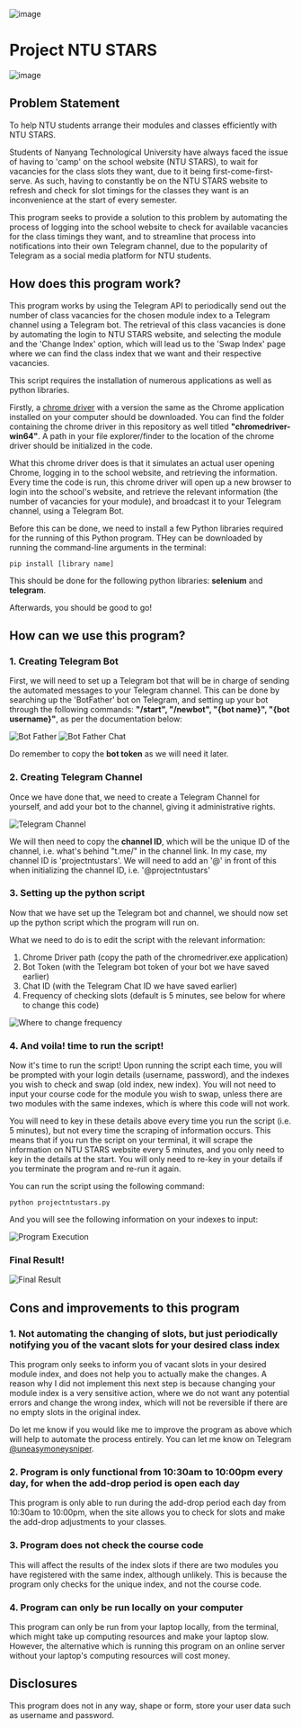 ![image](https://github.com/user-attachments/assets/600afdf9-6d31-4755-9c14-2d3c0bfc24c8)
# Project NTU STARS

![image](https://www.ntu.edu.sg/images/default-source/from-figma/ntu-placeholder-d.jpg?sfvrsn=d4050a9e_2)

## Problem Statement
To help NTU students arrange their modules and classes efficiently with NTU STARS.

Students of Nanyang Technological University have always faced the issue of having to 'camp' on the school website (NTU STARS), to wait for vacancies for the class slots they want, due to it being first-come-first-serve. As such, having to constantly be on the NTU STARS website to refresh and check for slot timings for the classes they want is an inconvenience at the start of every semester.

This program seeks to provide a solution to this problem by automating the process of logging into the school website to check for available vacancies for the class timings they want, and to streamline that process into notifications into their own Telegram channel, due to the popularity of Telegram as a social media platform for NTU students.

## How does this program work?

This program works by using the Telegram API to periodically send out the number of class vacancies for the chosen module index to a Telegram channel using a Telegram bot. The retrieval of this class vacancies is done by automating the login to NTU STARS website, and selecting the module and the 'Change Index' option, which will lead us to the 'Swap Index' page where we can find the class index that we want and their respective vacancies.

This script requires the installation of numerous applications as well as python libraries.

Firstly, a [chrome driver](https://googlechromelabs.github.io/chrome-for-testing/#stable) with a version the same as the Chrome application installed on your computer should be downloaded. You can find the folder containing the chrome driver in this repository as well titled **"chromedriver-win64"**. A path in your file explorer/finder to the location of the chrome driver should be initialized in the code.

What this chrome driver does is that it simulates an actual user opening Chrome, logging in to the school website, and retrieving the information. Every time the code is run, this chrome driver will open up a new browser to login into the school's website, and retrieve the relevant information (the number of vacancies for your module), and broadcast it to your Telegram channel, using a Telegram Bot. 

Before this can be done, we need to install a few Python libraries required for the running of this Python program. THey can be downloaded by running the command-line arguments in the terminal:

`pip install [library name]`

This should be done for the following python libraries: **selenium** and **telegram**.

Afterwards, you should be good to go!

## How can we use this program?

### 1. Creating Telegram Bot
First, we will need to set up a Telegram bot that will be in charge of sending the automated messages to your Telegram channel. This can be done by searching up the 'BotFather' bot on Telegram, and setting up your bot through the following commands: **"/start", "/newbot", "{bot name}", "{bot username}"**, as per the documentation below:

![Bot Father](botfather.png) ![Bot Father Chat](botfatherchat.png)

Do remember to copy the **bot token** as we will need it later.

### 2. Creating Telegram Channel

Once we have done that, we need to create a Telegram Channel for yourself, and add your bot to the channel, giving it administrative rights.

![Telegram Channel](telegramchannel.png)

We will then need to copy the **channel ID**, which will be the unique ID of the channel, i.e. what's behind "t.me/" in the channel link. In my case, my channel ID is 'projectntustars'. We will need to add an '@' in front of this when initializing the channel ID, i.e. '@projectntustars'

### 3. Setting up the python script

Now that we have set up the Telegram bot and channel, we should now set up the python script which the program will run on.

What we need to do is to edit the script with the relevant information:
1. Chrome Driver path (copy the path of the chromedriver.exe application)
2. Bot Token (with the Telegram bot token of your bot we have saved earlier)
3. Chat ID (with the Telegram Chat ID we have saved earlier)
4. Frequency of checking slots (default is 5 minutes, see below for where to change this code)

![Where to change frequency](frequencyofchecking.png)

### 4. And voila! time to run the script!

Now it's time to run the script! Upon running the script each time, you will be prompted with your login details (username, password), and the indexes you wish to check and swap (old index, new index). You will not need to input your course code for the module you wish to swap, unless there are two modules with the same indexes, which is where this code will not work.

You will need to key in these details above every time you run the script (i.e. 5 minutes), but not every time the scraping of information occurs. This means that if you run the script on your terminal, it will scrape the information on NTU STARS website every 5 minutes, and you only need to key in the details at the start. You will only need to re-key in your details if you terminate the program and re-run it again.

You can run the script using the following command: 

`python projectntustars.py`

And you will see the following information on your indexes to input:

![Program Execution](programexecution.png)


### Final Result!
![Final Result](final-result.png)

## Cons and improvements to this program

### 1. Not automating the changing of slots, but just periodically notifying you of the vacant slots for your desired class index
This program only seeks to inform you of vacant slots in your desired module index, and does not help you to actually make the changes. A reason why I did not implement this next step is because changing your module index is a very sensitive action, where we do not want any potential errors and change the wrong index, which will not be reversible if there are no empty slots in the original index.

Do let me know if you would like me to improve the program as above which will help to automate the process entirely. You can let me know on Telegram [@uneasymoneysniper](t.me/uneasymoneysniper).

### 2. Program is only functional from 10:30am to 10:00pm every day, for when the add-drop period is open each day
This program is only able to run during the add-drop period each day from 10:30am to 10:00pm, when the site allows you to check for slots and make the add-drop adjustments to your classes.

### 3. Program does not check the course code
This will affect the results of the index slots if there are two modules you have registered with the same index, although unlikely. This is because the program only checks for the unique index, and not the course code.

### 4. Program can only be run locally on your computer
This program can only be run from your laptop locally, from the terminal, which might take up computing resources and make your laptop slow. However, the alternative which is running this program on an online server without your laptop's computing resources will cost money.

## Disclosures
This program does not in any way, shape or form, store your user data such as username and password.
